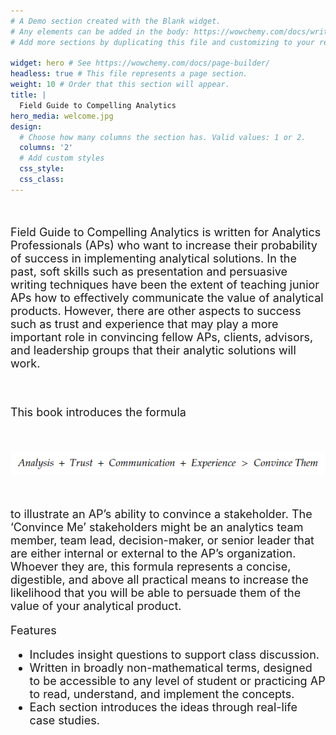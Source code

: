 ```yaml
---
# A Demo section created with the Blank widget.
# Any elements can be added in the body: https://wowchemy.com/docs/writing-markdown-latex/
# Add more sections by duplicating this file and customizing to your requirements.

widget: hero # See https://wowchemy.com/docs/page-builder/
headless: true # This file represents a page section.
weight: 10 # Order that this section will appear.
title: |
  Field Guide to Compelling Analytics
hero_media: welcome.jpg
design:
  # Choose how many columns the section has. Valid values: 1 or 2.
  columns: '2'
  # Add custom styles
  css_style:
  css_class:
---
```


<br>
<font size="4">

<bold>Field Guide to Compelling Analytics</bold> is written for Analytics Professionals (APs) who want to increase their probability of success in implementing analytical solutions. In the past, soft skills such as presentation and persuasive writing techniques have been the extent of teaching junior APs how to effectively communicate the value of analytical products. However, there are other aspects to success such as trust and experience that may play a more important role in convincing fellow APs, clients, advisors, and leadership groups that their analytic solutions will work.

<br>

This book introduces the formula 

</font>

<br>

![](./Main_Equation.png)

<br>

<font size="4">

to illustrate an AP’s ability to convince a stakeholder. The ‘Convince Me’ stakeholders might be an analytics team member, team lead, decision-maker, or senior leader that are either internal or external to the AP’s organization. Whoever they are, this formula represents a concise, digestible, and above all practical means to increase the likelihood that you will be able to persuade them of the value of your analytical product.

<bold>Features</bold>

- Includes insight questions to support class discussion.
- Written in broadly non-mathematical terms, designed to be accessible to any level of student or practicing AP to read, understand, and implement the concepts.
- Each section introduces the ideas through real-life case studies.

</font>
